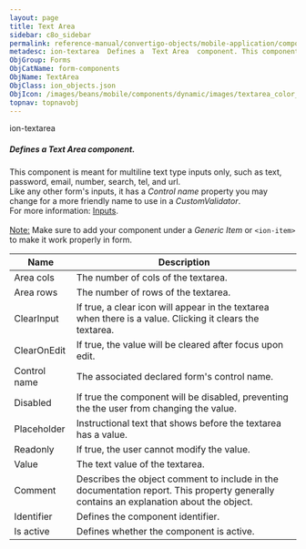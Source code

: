 ```yaml
---
layout: page
title: Text Area
sidebar: c8o_sidebar
permalink: reference-manual/convertigo-objects/mobile-application/components/form-components/text-area/
metadesc: ion-textarea  Defines a  Text Area  component. This component is meant for multiline text type inputs only, such as text, password, email, number, sea
ObjGroup: Forms
ObjCatName: form-components
ObjName: TextArea
ObjClass: ion_objects.json
ObjIcon: /images/beans/mobile/components/dynamic/images/textarea_color_32x32.png
topnav: topnavobj
---
```

ion-textarea<br/>

##### Defines a <i>Text Area</i> component.<br/>
This component is meant for multiline text type inputs only, such as text, password, email, number, search, tel, and url.<br/>
Like any other form's inputs, it has a <i>Control name</i> property you may change for a more friendly name to use in a <i>CustomValidator</i>.<br/>
 For more information: <a href='https://ionicframework.com/docs/v3/components/#inputs'>Inputs</a>.<br/>
<br/>
<span class='orangetwinsoft'><u>Note:</u></span> Make sure to add your component under a <i>Generic Item</i> or <code>&lt;ion-item&gt;</code> to make it work properly in form.

Name | Description 
--- | ---
Area cols | The number of cols of the textarea.
Area rows | The number of rows of the textarea.
ClearInput | If true, a clear icon will appear in the textarea when there is a value. Clicking it clears the textarea.
ClearOnEdit | If true, the value will be cleared after focus upon edit.
Control name | The associated declared form's control name.
Disabled | If true the component will be disabled, preventing the the user from changing the value.
Placeholder | Instructional text that shows before the textarea has a value.
Readonly | If true, the user cannot modify the value.
Value | The text value of the textarea.
Comment | Describes the object comment to include in the documentation report.  This property generally contains an explanation about the object. 
Identifier | Defines the component identifier.  
Is active | Defines whether the component is active. 

